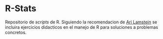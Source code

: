<h1>R-Stats</h1>
Repositorio de <i>scripts</i> de R. Siguiendo la recomendacion de <a href="http://www.arilamstein.com/blog/2016/10/18/get-good-r/">Ari Lamstein</a> se incluira ejercicios didacticos en el manejo de R para soluciones a problemas concretos.

<!-- Mastering Markdown https://guides.github.com/features/mastering-markdown/ -->
<!-- HTML5 Tutorial http://www.w3schools.com/html/default.asp -->

